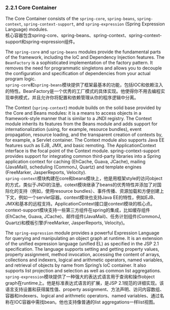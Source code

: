 ### 2.2.1 Core Container
The Core Container consists of the `spring-core`, `spring-beans`, `spring-context`, `spring-context-support`, and `spring-expression` \(Spring Expression Language\) modules.  
核心容器包含spring-core、spring-beans、spring-context、spring-context-support和spring-expression组件。

The `spring-core` and `spring-beans` modules provide the fundamental parts of the framework, including the IoC and Dependency Injection features. The `BeanFactory` is a sophisticated implementation of the factory pattern. It removes the need for programmatic singletons and allows you to decouple the configuration and specification of dependencies from your actual program logic.  
`spring-core`和`spring-beans`模块提供了框架最基本的功能，包括IOC和依赖注入的特性。BeanFactory是一个优秀的工厂模式的具体实现。他使得你不用去编程实现单例模式，并且允许你将配置和依赖管理从你的程序逻辑中分离。

The Context \(`spring-context`\) module builds on the solid base provided by the Core and Beans modules: it is a means to access objects in a framework-style manner that is similar to a JNDI registry. The Context module inherits its features from the Beans module and adds support for internationalization \(using, for example, resource bundles\), event propagation, resource loading, and the transparent creation of contexts by, for example, a Servlet container. The Context module also supports Java EE features such as EJB, JMX, and basic remoting. The ApplicationContext interface is the focal point of the Context module. spring-context-support provides support for integrating common third-party libraries into a Spring application context for caching \(EhCache, Guava, JCache\), mailing \(JavaMail\), scheduling \(CommonJ, Quartz\) and template engines \(FreeMarker, JasperReports, Velocity\).  
`spring-context`模块构建在core和beans模块上，他是用框架style的访问object的方式，类似于JNDI的注册。cotext模块继承了beans的优秀特性并添加了对国际化的支持（例如，使用resource bundles）、事件传播、资源加载和方便创建上下文，例如一个servlet容器。context模块也支持Java EE的特性，例如EJB、JMX和基本的远程支持。ApplicationContext接口是context模块的核心点。context-support模块支持一些第三方组件在spring的集成，比如缓存组件\(EhCache, Guava, JCache\)、邮件组件\(JavaMail\)、任务计划组件\(CommonJ, Quartz\)和模板引擎\(FreeMarker, JasperReports, Velocity\)。

The `spring-expression` module provides a powerful Expression Language for querying and manipulating an object graph at runtime. It is an extension of the unified expression language \(unified EL\) as specified in the JSP 2.1 specification. The language supports setting and getting property values, property assignment, method invocation, accessing the content of arrays, collections and indexers, logical and arithmetic operators, named variables, and retrieval of objects by name from Spring’s IoC container. It also supports list projection and selection as well as common list aggregations.  
`spring-expression`模块提供了一种强大的表达式语言用于查询和操作object graph在runtime上。他是标准表达式语言的扩展，是JSP 2.1规范的详细实现。该语言支持设置和获得属性值、property assignment、方法声明、访问内容数组、容器和indexers、logical and arithmetic operators、named variables、通过名称在IOC容器中需找bean。他也支持像普通的list aggregations一样list视图。

